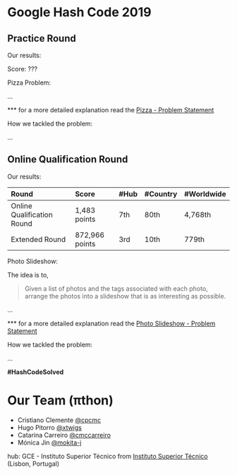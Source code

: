 # Google Hash Code 2019

## Practice Round

Our results:

Score: ???

Pizza Problem:

...

*** for a more detailed explanation read the [Pizza - Problem Statement](practice-round/pizza.pdf)

How we tackled the problem:

...




## Online Qualification Round

Our results:

| Round                      | Score          | #Hub | #Country | #Worldwide |
| :------------------------- | :------------- | :--- | :------- | :--------- |
| Online Qualification Round | 1,483 points   | 7th  | 80th     | 4,768th    |
| Extended Round             | 872,966 points | 3rd  | 10th     | 779th      |



Photo Slideshow:

The idea is to,

> Given a list of photos and the tags associated with each photo, arrange the photos into
a slideshow that is as interesting as possible.

...

*** for a more detailed explanation read the [Photo Slideshow - Problem Statement](qualification-round/photo_slideshow.pdf)

How we tackled the problem:

...

**#HashCodeSolved**



# Our Team (πthon)
* Cristiano Clemente [@cpcmc](https://github.com/cpcmc)
* Hugo Pitorro [@xtwigs](https://github.com/xtwigs)
* Catarina Carreiro [@cmccarreiro](https://github.com/cmccarreiro)
* Mónica Jin [@mokita-j](https://github.com/Mokita-J)

hub: GCE - Instituto Superior Técnico
from [Instituto Superior Técnico](https://tecnico.ulisboa.pt/en/) (Lisbon, Portugal)
